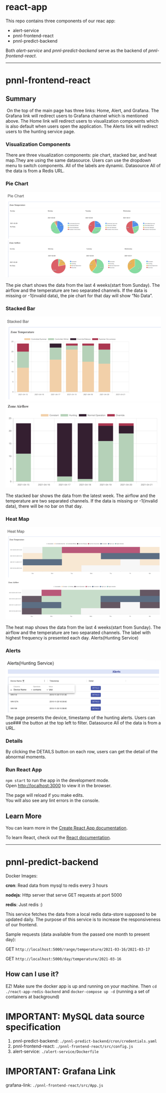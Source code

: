 # react-app

This repo contains three components of our reac app:

- alert-service
- pnnl-frontend-react
- pnnl-predict-backend

Both _alert-service_ and _pnnl-predict-backend_ serve as the backend of _pnnl-frontend-react_.

---

# pnnl-frontend-react

## Summary

![]()
On the top of the main page has three links: Home, Alert, and Grafana.
The Grafana link will redirect users to Grafana channel which is mentioned above.
The Home link will redirect users to visualization components which is also default when users open the application.
The Alerts link will redirect users to the hunting service page.

### Visualization Components

There are three visualization components: pie chart, stacked bar, and heat map.They are using the same datasource. Users can use the dropdown menu to switch components. All of the labels are dynamic.
Datasource
All of the data is from a Redis URL.

### Pie Chart

![](pnnl-frontend-react/images/react-fe-pie-charts.png)

The pie chart shows the data from the last 4 weeks(start from Sunday). The airflow and the temperature are two separated channels. If the data is missing or -1(invalid data), the pie chart for that day will show “No Data”.

### Stacked Bar

![](pnnl-frontend-react/images/react-fe-stackedbar-1.png)
![](pnnl-frontend-react/images/react-fe-stackedbar-2.png)

The stacked bar shows the data from the latest week. The airflow and the temperature are two separated channels. If the data is missing or -1(invalid data), there will be no bar on that day.

### Heat Map

![](pnnl-frontend-react/images/react-fe-heatmap.png)

The heat map shows the data from the last 4 weeks(start from Sunday). The airflow and the temperature are two separated channels. The label with highest frequency is presented each day.
Alerts(Hunting Service)

### Alerts

![](pnnl-frontend-react/images/react-fe-alerts.png)
The page presents the device, timestamp of the hunting alerts. Users can use### the button at the top left to filter.
Datasource
All of the data is from a URL.

### Details

By clicking the DETAILS button on each row, users can get the detail of the abnormal moments.

### Run React App

`npm start` to run the app in the development mode.\
Open [http://localhost:3000](http://localhost:3000) to view it in the browser.

The page will reload if you make edits.\
You will also see any lint errors in the console.

## Learn More

You can learn more in the [Create React App documentation](https://facebook.github.io/create-react-app/docs/getting-started).

To learn React, check out the [React documentation](https://reactjs.org/).

---

# pnnl-predict-backend

Docker Images:

**cron**: Read data from mysql to redis every 3 hours

**nodejs**: Http server that serve GET requests at port 5000

**redis**: Just redis :)

This service fetches the data from a local redis data-store supposed to be updated daily. The purpose of this service is to increase the responsiveness of our frontend.

Sample requests (data available from the passed one month to present day):

GET `http://localhost:5000/range/temperature/2021-03-16/2021-03-17`

GET `http://localhost:5000/day/temperature/2021-03-16`

## How can I use it?

EZ! Make sure the docker app is up and running on your machine. Then `cd ./react-app-redis-backend` and `docker-compose up -d` (running a set of containers at background)

# IMPORTANT: MySQL data source specification

1. pnnl-predict-backend: `./pnnl-predict-backend/cron/credentials.yaml`
2. pnnl-frontend-react: `./pnnl-frontend-react/src/config.js`
3. alert-service: `./alert-service/Dockerfile`

# IMPORTANT: Grafana Link

grafana-link: `./pnnl-frontend-react/src/App.js`
